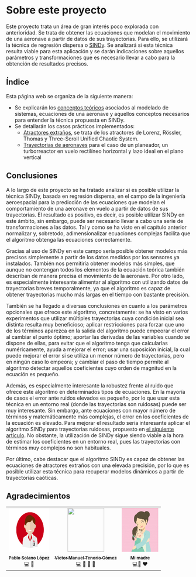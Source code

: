 # Sobre este proyecto

Este proyecto trata un área de gran interés poco explorada con anterioridad. Se trata de obtener las ecuaciones que modelan el movimiento de una aeronave a partir de datos de sus trayectorias. Para ello, se utilizará la técnica de regresión dispersa o [SINDy](https://www.pnas.org/doi/10.1073/pnas.1517384113).
Se analizará si esta técnica resulta viable para esta aplicación y se darán indicaciones sobre aquellos parámetros y transformaciones que es necesario llevar a cabo para la obtención de resultados precisos.


## Índice
Esta página web se organiza de la siguiente manera:
- Se explicarán los [conceptos teóricos](./teoria.html) asociados al modelado de sistemas, ecuaciones de una aeronave y aquellos conceptos necesarios para entender la técnica propuesta en SINDy.
- Se detallarán los casos prácticos implementados:
  - [Atractores extraños](./atractores.html), se trata de los atractores de Lorenz, Rössler, Thomas y Three-Scroll Unified Chaotic System.
  - [Trayectorias de aeronaves](./aeronaves.html) para el caso de un planeador, un turborreactor en vuelo rectilíneo horizontal y lazo ideal en el plano vertical

## Conclusiones
A lo largo de este proyecto se ha tratado analizar si es posible utilizar la técnica SINDy, basada en regresión dispersa, en el campo de la ingeniería aeroespacial para la predicción de las ecuaciones que modelan el comportamiento de una aeronave en vuelo a partir de datos de sus trayectorias. El resultado es positivo, es decir, es posible utilizar SINDy en este ámbito, sin embargo, puede ser necesario llevar a cabo una serie de transformaciones a las datos. Tal y como se ha visto en el capítulo anterior normalizar y, sobretodo, adimensionalizar ecuaciones complejas facilita que el algoritmo obtenga las ecuaciones correctamente.

Gracias al uso de SINDy en este campo sería posible obtener modelos más precisos simplemente a partir de los datos medidos por los sensores ya instalados. También nos permitiría obtener modelos más simples, que aunque no contengan todos los elementos de la ecuación teórica también describan de manera precisa el movimiento de la aeronave. Por otro lado, es especialmente interesante alimentar al algoritmo con utilizando datos de trayectorias breves temporalmente, ya que el algoritmo es capaz de obtener trayectorias mucho más largas en el tiempo con bastante precisión.

También se ha llegado a diversas conclusiones en cuanto a los parámetros opcionales que ofrece este algoritmo, concretamente: se ha visto en varios experimentos que utilizar múltiples trayectorias cuya condición inicial sea distinta resulta muy beneficioso; aplicar restricciones para forzar que uno de los términos aparezca en la salida del algoritmo puede empeorar el error al cambiar el punto óptimo; aportar las derivadas de las variables cuando se dispone de ellas, para evitar que el algoritmo tenga que calcularlas numéricamente, ayuda a mejorar el error; usar una suposición inicial, la cual puede mejorar el error si se utiliza un menor número de trayectorias, pero en ningún caso lo empeora; y cambiar el paso de tiempo permite al algoritmo detectar aquellos coeficientes cuyo orden de magnitud en la ecuación es pequeño.

Además, es especialmente interesante la robustez frente al ruido que ofrece este algoritmo en determinados tipos de ecuaciones. En la mayoría de casos el error ante ruidos elevados es pequeño, por lo que usar esta técnica en un entorno real (donde las trayectorias son ruidosas) puede ser muy interesante. Sin embargo, ante ecuaciones con mayor número de términos y matemáticamente más complejas, el error en los coeficientes de la ecuación es elevado. Para mejorar el resultado sería interesante aplicar el algoritmo SINDy para trayectorias ruidosas, propuesto en [el siguiente artículo](https://doi.org/10.1098%2Frspa.2020.0279). No obstante, la utilización de SINDy sigue siendo viable a la hora de estimar los coeficientes en un entorno real, pues las trayectorias con términos muy complejos no son habituales. 

Por último, cabe destacar que el algoritmo SINDy es capaz de obtener las ecuaciones de atractores extraños con una elevada precisión, por lo que es posible utilizar esta técnica para recuperar modelos dinámicos a partir de trayectorias caóticas.


## Agradecimientos
<table>
  <tr>
<td align="center"><img src="assets/images/persona_generica.png?raw=true" height="120" width="110px;" alt=""/><br /><sub><b>Pablo Solano López</b></sub><br /><a title="Code">💻</a> <a title="Documentation">📖</a></td>
  
<td align="center"><a href="https://github.com/vmtenorio"><img src="https://github.com/vmtenorio/vmtenorio.github.io/blob/master/images/vmtg.jpg?raw=true" height="120" width="100px;" alt=""/><br /><sub><b>Víctor Manuel Tenorio Gómez</b></sub></a><br /><a title="Code">💻</a> <a title="Answering Questions">💬</a> <a title="Documentation">📖</a> <a title="Reviewed Pull Requests" >👀</a></td>

<td align="center"><img src="https://raw.githubusercontent.com/meridiaz/MLOps-Evaluation/gh-pages/assets/images/mother.jpg" height="120" width="100px;" alt=""/><br /><sub><b>Mi madre</b></sub><br /><a title="Code">💻<a title="Reviewed Pull Requests" >👀</a> <strong> ❤️ </strong></a></td>
</tr>  
</table>
